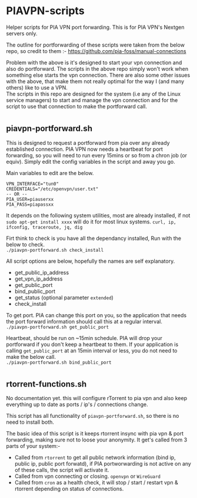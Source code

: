 # PIAVPN-scripts

Helper scripts for PIA VPN port forwarding. This is for PIA VPN's Nextgen servers only.

The outline for portforwarding of these scripts were taken from the below repo, so credit to them :-
https://github.com/pia-foss/manual-connections

Problem with the above is it's designed to start your vpn connection and also do portforward. The scripts in the above repo simply won't work when something else starts the vpn connection. There are also some other issues with the above, that make them not really optimal for the way I (and many others) like to use a VPN.  
The scripts in this repo are designed for the system (i.e any of the Linux service managers) to start and manage the vpn connection and for the script to use that connection to make the portforward call.

#
## piavpn-portforward.sh
This is designed to request a portforward from pia over any already established connection. PIA VPN now needs a heartbeat for port forwarding, so you will need to run every 15mins or so from a chron job (or equiv).
Simply edit the config variables in the script and away you go.

Main variables to edit are the below.
```
VPN_INTERFACE="tun0"
CREDENTIALS="/etc/openvpn/user.txt"
-- OR --
PIA_USER=piauserxx
PIA_PASS=piapassxx
```

It depends on the following system utilities, most are already installed, if not `sudo apt-get install xxxx` will do it for most linux systems. `curl, ip, ifconfig, traceroute, jq, dig`

Firt think to check is you have all the dependancy installed, Run with the below to check.  
`./piavpn-portforward.sh check_install`

All script options are below, hopefully the names are self explanatory.
  * get_public_ip_address
  * get_vpn_ip_address
  * get_public_port
  * bind_public_port
  * get_status (optional parameter `extended`)
  * check_install



To get port.  PIA can change this port on you, so the application that needs the port forward information should call this at a regular interval.  
`./piavpn-portforward.sh get_public_port`

Heartbeat, should be run on ~15min schedule. PIA will drop your portforward if you don't keep a heartbeat to them. If your application is calling `get_public_port` at an 15min interval or less, you do not need to make the below call.  
`./piavpn-portforward.sh bind_public_port`
 
#
  
  
## rtorrent-functions.sh
No documentation yet.  this will configure rTorrent to pia vpn and also keep everything up to date as ports / ip's / connections change.

This script has all functionality of `piavpn-portforward.sh`, so there is no need to install both.

The basic idea of this script is it keeps rtorrent insync with pia vpn & port forwarding, making sure not to loose your anonymity. It get's called from 3 parts of your system:-
* Called from `rtorrent` to get all public network information (bind ip, public ip, public port forwatd), if PIA portworwarding is not active on any of these calls, the script will activate it.
* Called from vpn connecting or closing. `openvpn` or `WireGuard`
* Called from `cron` as a health check, it will stop / start / restart vpn & rtorrent depending on status of connections.